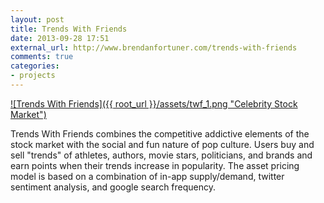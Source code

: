 ```yaml
---
layout: post
title: Trends With Friends
date: 2013-09-28 17:51
external_url: http://www.brendanfortuner.com/trends-with-friends
comments: true
categories: 
- projects
---
```

[![Trends With Friends]({{ root_url }}/assets/twf_1.png "Celebrity Stock Market")][1]

[1]: http://www.brendanfortuner.com/trends-with-friends

Trends With Friends combines the competitive addictive elements of the stock market with the social and fun nature of pop culture. Users buy and sell "trends" of athletes, authors, movie stars, politicians, and brands and earn points when their trends increase in popularity. The asset pricing model is based on a combination of in-app supply/demand, twitter sentiment analysis, and google search frequency.
